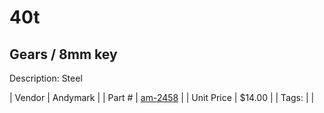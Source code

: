 # 40t
## Gears / 8mm key
Description: 	Steel 

| Vendor | Andymark | 
| Part # | [am-2458](http://www.andymark.com/product-p/am-2458.htm) | 
| Unit Price | $14.00 | 
| Tags: |  | 
